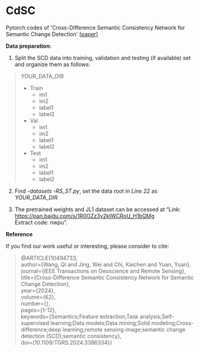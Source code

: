 # CdSC
Pytorch codes of 'Cross-Difference Semantic Consistency Network for Semantic Change Detection' [[paper]](https://ieeexplore.ieee.org/document/10494733)


**Data preparation:**
1. Split the SCD data into training, validation and testing (if available) set and organize them as follows:

>YOUR_DATA_DIR
>  - Train
>    - im1
>    - im2
>    - label1
>    - label2
>  - Val
>    - im1
>    - im2
>    - label1
>    - label2
>  - Test
>    - im1
>    - im2
>    - label1
>    - label2
    
2. Find *-datasets -RS_ST.py*, set the data root in *Line 22* as *YOUR_DATA_DIR*

3. The pretrained weights and JL1 dataset can be accessed at “Link: https://pan.baidu.com/s/1R0OZz3y2kIWCRoU_H1bQMg  
  Extract code: nwpu”.

**Reference**

If you find our work useful or interesting, please consider to cite:
> @ARTICLE{10494733,  
  author={Wang, Qi and Jing, Wei and Chi, Kaichen and Yuan, Yuan},  
  journal={IEEE Transactions on Geoscience and Remote Sensing}, 
  title={Cross-Difference Semantic Consistency Network for Semantic Change Detection},  
  year={2024},  
  volume={62},  
  number={},    
  pages={1-12},  
  keywords={Semantics;Feature extraction;Task analysis;Self-supervised learning;Data models;Data mining;Solid modeling;Cross-difference;deep learning;remote sensing image;semantic change detection (SCD);semantic consistency},  
  doi={10.1109/TGRS.2024.3386334}}
